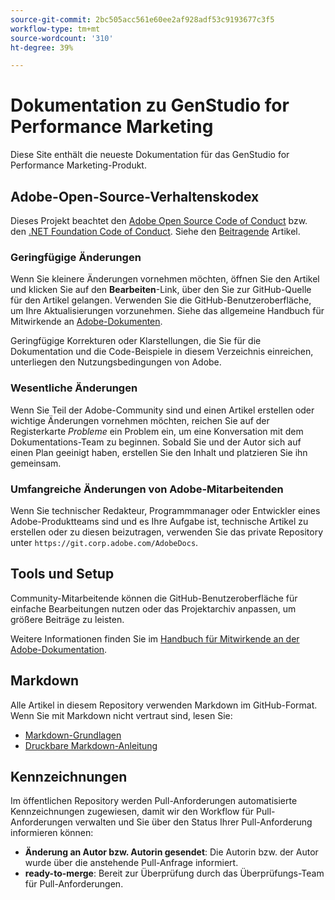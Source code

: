 ```yaml
---
source-git-commit: 2bc505acc561e60ee2af928adf53c9193677c3f5
workflow-type: tm+mt
source-wordcount: '310'
ht-degree: 39%

---
```

# Dokumentation zu GenStudio for Performance Marketing

Diese Site enthält die neueste Dokumentation für das GenStudio for Performance Marketing-Produkt.

## Adobe-Open-Source-Verhaltenskodex

Dieses Projekt beachtet den [Adobe Open Source Code of Conduct](code-of-conduct.md) bzw. den [.NET Foundation Code of Conduct](https://dotnetfoundation.org/about/policies/code-of-conduct). Siehe den [Beitragende](contributing.md) Artikel.

### Geringfügige Änderungen

Wenn Sie kleinere Änderungen vornehmen möchten, öffnen Sie den Artikel und klicken Sie auf den **Bearbeiten**-Link, über den Sie zur GitHub-Quelle für den Artikel gelangen. Verwenden Sie die GitHub-Benutzeroberfläche, um Ihre Aktualisierungen vorzunehmen. Siehe das allgemeine Handbuch für Mitwirkende an [Adobe-Dokumenten](https://experienceleague.adobe.com/de/docs/contributor/contributor-guide/introduction).

Geringfügige Korrekturen oder Klarstellungen, die Sie für die Dokumentation und die Code-Beispiele in diesem Verzeichnis einreichen, unterliegen den Nutzungsbedingungen von Adobe.

### Wesentliche Änderungen

Wenn Sie Teil der Adobe-Community sind und einen Artikel erstellen oder wichtige Änderungen vornehmen möchten, reichen Sie auf der Registerkarte _Probleme_ ein Problem ein, um eine Konversation mit dem Dokumentations-Team zu beginnen. Sobald Sie und der Autor sich auf einen Plan geeinigt haben, erstellen Sie den Inhalt und platzieren Sie ihn gemeinsam.

### Umfangreiche Änderungen von Adobe-Mitarbeitenden

Wenn Sie technischer Redakteur, Programmmanager oder Entwickler eines Adobe-Produktteams sind und es Ihre Aufgabe ist, technische Artikel zu erstellen oder zu diesen beizutragen, verwenden Sie das private Repository unter `https://git.corp.adobe.com/AdobeDocs`.

## Tools und Setup

Community-Mitarbeitende können die GitHub-Benutzeroberfläche für einfache Bearbeitungen nutzen oder das Projektarchiv anpassen, um größere Beiträge zu leisten.

Weitere Informationen finden Sie im [Handbuch für Mitwirkende an der Adobe-Dokumentation](https://experienceleague.adobe.com/de/docs/contributor/contributor-guide/introduction).

## Markdown

Alle Artikel in diesem Repository verwenden Markdown im GitHub-Format. Wenn Sie mit Markdown nicht vertraut sind, lesen Sie:

- [Markdown-Grundlagen](https://docs.github.com/de/get-started/writing-on-github/getting-started-with-writing-and-formatting-on-github/basic-writing-and-formatting-syntax)
- [Druckbare Markdown-Anleitung](https://docs.github.com/en/get-started/getting-started-with-git/git-cheatsheet)

## Kennzeichnungen

Im öffentlichen Repository werden Pull-Anforderungen automatisierte Kennzeichnungen zugewiesen, damit wir den Workflow für Pull-Anforderungen verwalten und Sie über den Status Ihrer Pull-Anforderung informieren können:

- **Änderung an Autor bzw. Autorin gesendet**: Die Autorin bzw. der Autor wurde über die anstehende Pull-Anfrage informiert.
- **ready-to-merge**: Bereit zur Überprüfung durch das Überprüfungs-Team für Pull-Anforderungen.
